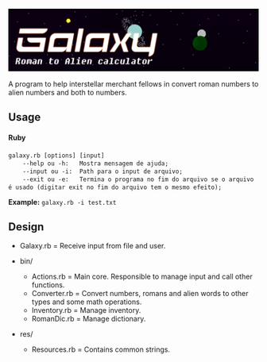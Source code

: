 ![Galaxy banner](Art/Banner.png)

A program to help interstellar merchant fellows in convert roman numbers to alien numbers and both to numbers.

## Usage
#### Ruby
```shell
galaxy.rb [options] [input]
	--help ou -h:	Mostra mensagem de ajuda;
	--input ou -i:	Path para o input de arquivo;
	--exit ou -e:	Termina o programa no fim do arquivo se o arquivo é usado (digitar exit no fim do arquivo tem o mesmo efeito);
```
**Example:** `galaxy.rb -i test.txt`

## Design

- Galaxy.rb = Receive input from file and user.

- bin/
	- Actions.rb = Main core. Responsible to manage input and call other functions.
	- Converter.rb = Convert numbers, romans and alien words to other types and some math operations.
	- Inventory.rb = Manage inventory.
	- RomanDic.rb = Manage dictionary.

- res/
	- Resources.rb = Contains common strings.
